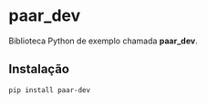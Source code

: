 # paar_dev

Biblioteca Python de exemplo chamada **paar_dev**.

## Instalação
```bash
pip install paar-dev
